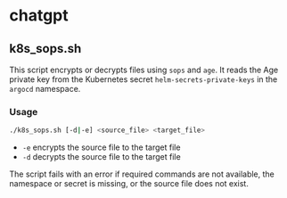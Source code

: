 # chatgpt

## k8s_sops.sh

This script encrypts or decrypts files using `sops` and `age`. It reads the Age private key from the Kubernetes secret `helm-secrets-private-keys` in the `argocd` namespace.

### Usage

```bash
./k8s_sops.sh [-d|-e] <source_file> <target_file>
```

- `-e` encrypts the source file to the target file
- `-d` decrypts the source file to the target file

The script fails with an error if required commands are not available, the namespace or secret is missing, or the source file does not exist.
